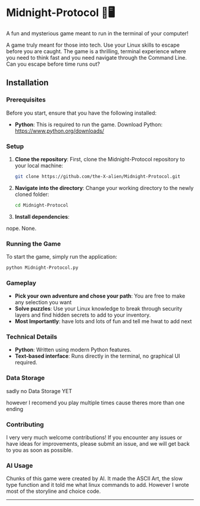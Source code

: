 # Midnight-Protocol 🌃🖥️

A fun and mysterious game meant to run in the terminal of your computer!

A game truly meant for those into tech. Use your Linux skills to escape before you are caught. The game is a thrilling, terminal experience where you need to think fast and you need navigate through the Command Line. Can you escape before time runs out?

## Installation

### Prerequisites

Before you start, ensure that you have the following installed:

* **Python**: This is required to run the game. Download Python: https://www.python.org/downloads/

### Setup

1. **Clone the repository**:
   First, clone the Midnight-Protocol repository to your local machine:

   ```bash
   git clone https://github.com/the-X-alien/Midnight-Protocol.git
   ```

2. **Navigate into the directory**:
   Change your working directory to the newly cloned folder:

   ```bash
   cd Midnight-Protocol
   ```

3. **Install dependencies**:

 nope. None.

### Running the Game

To start the game, simply run the application:

```bash
python Midnight-Protocol.py
```

### Gameplay

* **Pick your own adventure and chose your path**: You are free to make any selection you want
* **Solve puzzles**: Use your Linux knowledge to break through security layers and find hidden secrets to add to your inventory.
* **Most Importantly**: have lots and lots of fun and tell me hwat to add next

### Technical Details

* **Python**: Written using modern Python features.
* **Text-based interface**: Runs directly in the terminal, no graphical UI required.

### Data Storage

sadly no Data Storage YET

however I recomend you play multiple times cause theres more than one ending


### Contributing

I very very much welcome contributions! If you encounter any issues or have ideas for improvements, please submit an issue, and we will get back to you as soon as possible.

### AI Usage

Chunks of this game were created by AI. It made the ASCII Art, the slow type function and it told me what linux commands to add. However I wrote most of the storyline and choice code.

---
